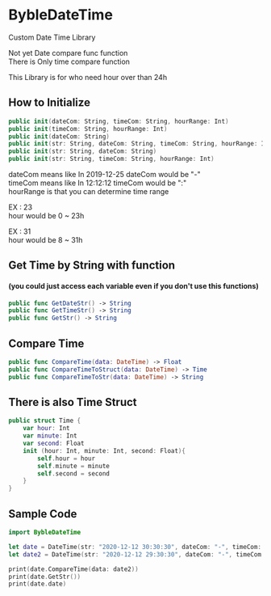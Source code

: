 # BybleDateTime

Custom Date Time Library

Not yet Date compare func function   
There is Only time compare function   

This Library is for who need hour over than 24h

## How to Initialize 
```swift
public init(dateCom: String, timeCom: String, hourRange: Int)
public init(timeCom: String, hourRange: Int)
public init(dateCom: String)
public init(str: String, dateCom: String, timeCom: String, hourRange: Int)
public init(str: String, dateCom: String)
public init(str: String, timeCom: String, hourRange: Int)
```

dateCom means like In 2019-12-25 dateCom would be "-"   
timeCom means like In 12:12:12 timeCom would be ":"   
hourRange is that you can determine time range   

EX : 23   
hour would be 0 ~ 23h   

EX : 31   
hour would be 8 ~ 31h

## Get Time by String with function   
#### (you could just access each variable even if you don't use this functions)

```swift
public func GetDateStr() -> String
public func GetTimeStr() -> String
public func GetStr() -> String
```

## Compare Time

```swift
public func CompareTime(data: DateTime) -> Float
public func CompareTimeToStruct(data: DateTime) -> Time
public func CompareTimeToStr(data: DateTime) -> String
```

## There is also Time Struct

```swift
public struct Time {
    var hour: Int
    var minute: Int
    var second: Float
    init (hour: Int, minute: Int, second: Float){
        self.hour = hour
        self.minute = minute
        self.second = second
    }
}
```

## Sample Code

```swift
import BybleDateTime

let date = DateTime(str: "2020-12-12 30:30:30", dateCom: "-", timeCom: ":", hourRange: 31)
let date2 = DateTime(str: "2020-12-12 29:30:30", dateCom: "-", timeCom: ":", hourRange: 31)

print(date.CompareTime(data: date2))
print(date.GetStr())
print(date.date)
```
